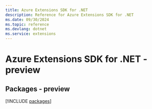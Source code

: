 ```yaml
---
title: Azure Extensions SDK for .NET
description: Reference for Azure Extensions SDK for .NET
ms.date: 09/30/2024
ms.topic: reference
ms.devlang: dotnet
ms.service: extensions
---
```

# Azure Extensions SDK for .NET - preview
## Packages - preview
[!INCLUDE [packages](extensions-index.md)]